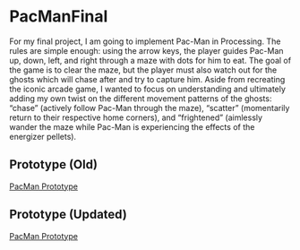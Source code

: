 # PacManFinal

For my final project, I am going to implement Pac-Man in Processing. The rules are simple enough: using the arrow keys, the player guides Pac-Man up, down, left, and right through a maze with dots for him to eat. The goal of the game is to clear the maze, but the player must also watch out for the ghosts which will chase after and try to capture him. Aside from recreating the iconic arcade game, I wanted to focus on understanding and ultimately adding my own twist on the different movement patterns of the ghosts: “chase” (actively follow Pac-Man through the maze), “scatter” (momentarily return to their respective home corners), and “frightened” (aimlessly wander the maze while Pac-Man is experiencing the effects of the energizer pellets). 

## Prototype (Old)

[PacMan Prototype](https://docs.google.com/document/d/1xaSTikDZCKU--RdFzY4QQBtQi3BaqcJQOtfI4waUovk/edit?usp=sharing/)

## Prototype (Updated)

[PacMan Prototype](https://docs.google.com/document/d/1tFENJMMc-JYdUTLWLbLLaIP200BlndF6zN4jRJGreq4/edit?usp=sharing/)
